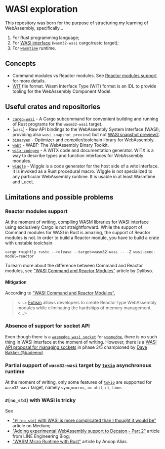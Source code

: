 # WASI exploration

This repository was born for the purpose of structuring my learning of WebAssembly, specifically...

1. For Rust programming language;
2. For [WASI interface] (`wasm32-wasi` cargo/rustc target);
3. For [`wasmtime`] runtime.

## Concepts

* Command modules vs Reactor modules. See [Reactor modules support](#reactor-modules-support) for more details.
* [WIT] file format. Wasm Interface Type (WIT) format is an IDL to provide tooling for the WebAssembly Component Model.

## Useful crates and repositories

* [`cargo-wasi`] - A Cargo subcommand for convenient building and running of Rust programs for the `wasm32-wasi` target.
* [`wasi`] - Raw API bindings to the WebAssembly System Interface (WASI), providing also `wasi_snapshot_preview1` but not [WASI snapshot preview2](https://github.com/nodejs/uvwasi/issues/59).
* [`binaryen`] - Optimizer and compiler/toolchain library for WebAssembly.
* [`wabt`] - WABT: The WebAssembly Binary Toolkit.
* [`witx-codegen`] - A WITX code and documentation generator. WITX is a way to describe types and function interfaces for WebAssembly modules.
* [`wiggle`]  - Wiggle is a code generator for the host side of a witx interface. It is invoked as a Rust procedural macro. Wiggle is not specialized to any particular WebAssembly runtime. It is usable in at least Wasmtime and Lucet.

## Limitations and possible problems

### Reactor modules support

At the moment of writing, compiling WASM libraries for WASI interface using exclusively Cargo is not straightforward. While the support of Command modules for WASI in Rust is amazing, the support of Reactor modules is not. In order to build a Reactor module, you have to build a crate with unstable toolchain

```console
cargo +nightly rustc --release --target=wasm32-wasi -- -Z wasi-exec-model=reactor
```

To learn more about the difference between Command and Reactor modules, see ["WASI Command and Reactor Modules"] article by Dylibso.

#### Mitigation

According to ["WASI Command and Reactor Modules"],

> <...> [Extism] allows developers to create Reactor type WebAssembly modules while eliminating the hardships of memory management. <...>

### Absence of support for socket API

Even though there is a [`wasmedge_wasi_socket`] for [`wasmedge`], there is no such thing in WASI interface at the moment of writing. However, there is a [WASI API proposal for managing sockets] in phase 3/5 championed by [Dave Bakker @badeend].

### Partial support of `wasm32-wasi` target by [`tokio`] asynchronous runtime

At the moment of writing, only some features of [`tokio`] are supported for `wasm32-wasi` target, namely `sync`,`macros`, `io-util`, `rt`, `time`.

### `#[no_std]`  with WASI is tricky

See

* ["`#![no_std]` with WASI is more complicated than I thought it would be"][no_std_with_wasi] article on Medium;
* ["Adding experimental WebAssembly support to Decaton - Part 2"][wasm_support_to_decathon] article from LINE Engineering Blog;
* ["WASM Micro Runtime with Rust"][wasm_micro_runtime] article by Anoop Alias.

[`cargo-wasi`]: https://crates.io/crates/cargo-wasi
[`binaryen`]: https://github.com/webassembly/binaryen
[`wabt`]: https://github.com/WebAssembly/wabt
[`witx-codegen`]: https://crates.io/crates/witx-codegen
[WASI interface]: https://wasi.dev/
[`wasmtime`]: https://wasmtime.dev/
["WASI Command and Reactor Modules"]: https://dylibso.com/blog/wasi-command-reactor/
[Extism]: https://github.com/extism/extism
[`wasmedge_wasi_socket`]: https://crates.io/crates/wasmedge_wasi_socket
[`wasmedge`]: https://wasmedge.org/
[WASI API proposal for managing sockets]: https://github.com/WebAssembly/wasi-sockets
[Dave Bakker @badeend]: https://github.com/badeend
[`tokio`]: https://tokio.rs/
[no_std_with_wasi]: https://dev.to/thepuzzlemaker/nostd-with-wasi-is-more-complicated-than-i-thought-it-would-be-14j7
[wasm_support_to_decathon]: https://engineering.linecorp.com/en/blog/adding-experimental-webassembly-support-to-decaton-part-2
[wasm_micro_runtime]: https://anoopelias.github.io/posts/wasm-micro-runtime-with-rust/
[WIT]: https://github.com/WebAssembly/component-model/blob/main/design/mvp/WIT.md
[`wiggle`]: https://crates.io/crates/wiggle
